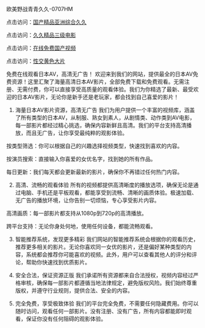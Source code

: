 欧美野战青青久久-0707HM

点击访问：<a href="https://fdhf-454.pages.dev/">国产精品亚洲综合久久</a>

点击访问：<a href="https://tfda.pages.dev/">久久精品三级电影</a>

点击访问：<a href="https://rtj-3zo.pages.dev/">在线免费国产视频</a>

点击访问：<a href="https://vassv.pages.dev/">性交黄色大片</a>

免费在线观看日本AV，高清无广告！
欢迎来到我们的网站，提供最全的日本AV免费资源！这里汇聚了海量高清日本AV影片，全部免费下载和免费观看。无需注册、无需付费，你可以直接享受高质量的观看体验。我们为你精选了最新、最受欢迎的日本AV影片，无论你是新手还是老玩家，都会找到自己喜爱的影片！

1. 海量日本AV影片资源，高清无广告
我们为用户提供一个丰富的视频库，涵盖了所有类型的日本AV，从制服、熟女到素人，从剧情类、动作类到AV电影，每一部影片都经过精心挑选，确保内容新鲜且高清。我们的平台支持高清播放，而且无广告，让你享受最纯粹的观影体验。

按类型筛选：你可以根据自己的兴趣选择视频类型，快速找到喜欢的内容。

按演员搜索：直接输入你喜爱的女优名字，找到她的所有作品。

每日更新：我们每天都会更新最新的影片，确保你不再错过任何热门内容。

2. 高清、流畅的观看体验
所有的视频都提供高清晰度的播放选项，确保无论是通过电脑、手机还是平板观看，都能享受到流畅、清晰的画质体验。极速加载、无广告的播放环境，让你告别一切烦恼，专心享受影片内容。

高清画质：每一部影片都支持从1080p到720p的高清播放。

跨平台支持：无论你身处何地，使用任何设备，都能流畅观看。

3. 智能推荐系统，发现更多精彩
我们网站的智能推荐系统会根据你的观看历史，推荐更多相关的影片。无论你喜欢同一女优的影片，还是偏好某种类型的内容，系统都会推荐你可能喜欢的视频。此外，用户可以查看其他人的评分和评论，帮助你快速找到优质影片。

4. 安全合法，保证资源正版
我们承诺所有资源都来自合法授权，视频内容经过严格审核，确保每一部影片都遵循当地法律规定，避免版权风险。我们始终尊重版权，并遵守行业规则，提供合法、安全的内容。

5. 完全免费，享受极致体验
我们的平台完全免费，不需要任何隐藏费用。你可以随时访问，观看任何一部影片。没有注册、没有广告，所有内容都能即时观看，保证你没有任何阻碍的观影体验。






<span style="display:none;">[Canonical link](）</span>
